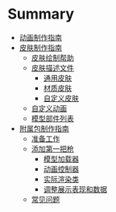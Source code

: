 # Summary

- [动画制作指南](./gunskin_guide/ani.md)
- [皮肤制作指南](./gunskin_guide.md)
  - [皮肤绘制帮助](./gunskin_guide/paint.md)
  - [皮肤描述文件](./gunskin_guide/description_file.md) 
    - [通用皮肤](./gunskin_guide/common_skin.md) 
    - [材质皮肤](./gunskin_guide/texture_skin.md) 
    - [自定义皮肤](./gunskin_guide/custom_skin.md) 
  - [自定义动画](./gunskin_guide/custom_animation.md) 
  - [模型部件列表](./gunskin_guide/model.md)
- [附属包制作指南](./addon_guide.md) 
  - [准备工作](./addon_guide/start.md) 
  - [添加第一把枪](./addon_guide/add_gun.md) 
    - [模型加载器](./addon_guide/add_gun/model_loader.md) 
    - [动画控制器](./addon_guide/add_gun/animation_controller.md) 
    - [实际渲染类](./addon_guide/add_gun/animation_model.md) 
    - [调整展示表现和数据]()
  - [常见问题]()


